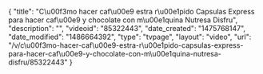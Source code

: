 {
    "title": "C\u00f3mo hacer caf\u00e9 estra r\u00e1pido Capsulas Express para hacer caf\u00e9 y chocolate con m\u00e1quina Nutresa Disfru",
    "description": "",
    "videoid": "85322443",
    "date_created": "1475768147",
    "date_modified": "1486664392",
    "type": "tvpage",
    "layout": "video",
    "url": "\/v\/c\u00f3mo-hacer-caf\u00e9-estra-r\u00e1pido-capsulas-express-para-hacer-caf\u00e9-y-chocolate-con-m\u00e1quina-nutresa-disfru\/85322443"
}